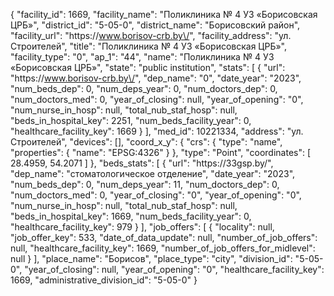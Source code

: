 {
    "facility_id": 1669,
    "facility_name": "Поликлиника № 4 УЗ «Борисовская ЦРБ»",
    "district_id": "5-05-0",
    "district_name": "Борисовский район",
    "facility_url": "https:\/\/www.borisov-crb.by\/",
    "facility_address": "ул. Строителей",
    "title": "Поликлиника № 4 УЗ «Борисовская ЦРБ»",
    "facility_type": "0",
    "ap_1": "44",
    "name": "Поликлиника № 4 УЗ «Борисовская ЦРБ»",
    "state": "public institution",
    "stats": [
        {
            "url": "https:\/\/www.borisov-crb.by\/",
            "dep_name": "0",
            "date_year": "2023",
            "num_beds_dep": 0,
            "num_deps_year": 0,
            "num_doctors_dep": 0,
            "num_doctors_med": 0,
            "year_of_closing": null,
            "year_of_opening": "0",
            "num_nurse_in_hosp": null,
            "total_nub_staf_hosp": null,
            "beds_in_hospital_key": 2251,
            "num_beds_facility_year": 0,
            "healthcare_facility_key": 1669
        }
    ],
    "med_id": 10221334,
    "address": "ул. Строителей",
    "devices": [],
    "coord_x_y": {
        "crs": {
            "type": "name",
            "properties": {
                "name": "EPSG:4326"
            }
        },
        "type": "Point",
        "coordinates": [
            28.4959,
            54.2071
        ]
    },
    "beds_stats": [
        {
            "url": "https:\/\/33gsp.by\/",
            "dep_name": "стоматологическое отделение",
            "date_year": "2023",
            "num_beds_dep": 0,
            "num_deps_year": 11,
            "num_doctors_dep": 0,
            "num_doctors_med": 0,
            "year_of_closing": "0",
            "year_of_opening": "0",
            "num_nurse_in_hosp": null,
            "total_nub_staf_hosp": null,
            "beds_in_hospital_key": 1669,
            "num_beds_facility_year": 0,
            "healthcare_facility_key": 979
        }
    ],
    "job_offers": [
        {
            "locality": null,
            "job_offer_key": 533,
            "date_of_data_update": null,
            "number_of_job_offers": null,
            "healthcare_facility_key": 1669,
            "number_of_job_offers_for_midlevel": null
        }
    ],
    "place_name": "Борисов",
    "place_type": "city",
    "division_id": "5-05-0",
    "year_of_closing": null,
    "year_of_opening": "0",
    "healthcare_facility_key": 1669,
    "administrative_division_id": "5-05-0"
}